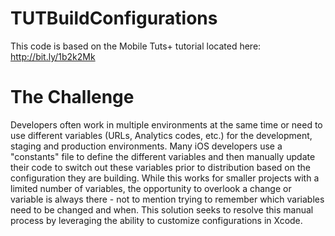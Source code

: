 TUTBuildConfigurations
======================

This code is based on the Mobile Tuts+ tutorial located here: http://bit.ly/1b2k2Mk

The Challenge
======================
Developers often work in multiple environments at the same time or need to use different variables (URLs, Analytics codes, etc.) for the development, staging and production environments. Many iOS developers use a "constants" file to define the different variables and then manually update their code to switch out these variables prior to distribution based on the configuration they are building. While this works for smaller projects with a limited number of variables, the opportunity to overlook a change or variable is always there - not to mention trying to remember which variables need to be changed and when. This solution seeks to resolve this manual process by leveraging the ability to customize configurations in Xcode.
